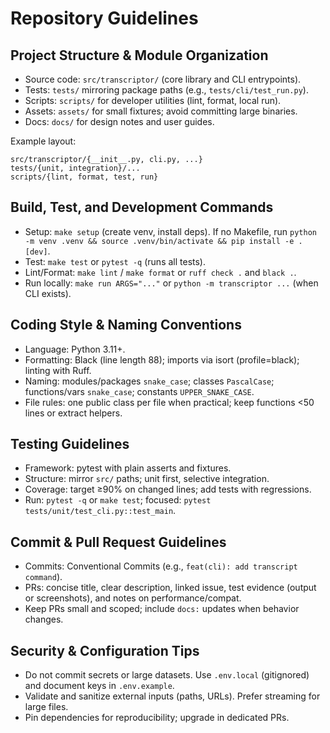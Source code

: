 # Repository Guidelines

## Project Structure & Module Organization
- Source code: `src/transcriptor/` (core library and CLI entrypoints).
- Tests: `tests/` mirroring package paths (e.g., `tests/cli/test_run.py`).
- Scripts: `scripts/` for developer utilities (lint, format, local run).
- Assets: `assets/` for small fixtures; avoid committing large binaries.
- Docs: `docs/` for design notes and user guides.

Example layout:
```
src/transcriptor/{__init__.py, cli.py, ...}
tests/{unit, integration}/...
scripts/{lint, format, test, run}
```

## Build, Test, and Development Commands
- Setup: `make setup` (create venv, install deps). If no Makefile, run `python -m venv .venv && source .venv/bin/activate && pip install -e .[dev]`.
- Test: `make test` or `pytest -q` (runs all tests).
- Lint/Format: `make lint` / `make format` or `ruff check .` and `black .`.
- Run locally: `make run ARGS="..."` or `python -m transcriptor ...` (when CLI exists).

## Coding Style & Naming Conventions
- Language: Python 3.11+.
- Formatting: Black (line length 88); imports via isort (profile=black); linting with Ruff.
- Naming: modules/packages `snake_case`; classes `PascalCase`; functions/vars `snake_case`; constants `UPPER_SNAKE_CASE`.
- File rules: one public class per file when practical; keep functions <50 lines or extract helpers.

## Testing Guidelines
- Framework: pytest with plain asserts and fixtures.
- Structure: mirror `src/` paths; unit first, selective integration.
- Coverage: target ≥90% on changed lines; add tests with regressions.
- Run: `pytest -q` or `make test`; focused: `pytest tests/unit/test_cli.py::test_main`.

## Commit & Pull Request Guidelines
- Commits: Conventional Commits (e.g., `feat(cli): add transcript command`).
- PRs: concise title, clear description, linked issue, test evidence (output or screenshots), and notes on performance/compat.
- Keep PRs small and scoped; include `docs:` updates when behavior changes.

## Security & Configuration Tips
- Do not commit secrets or large datasets. Use `.env.local` (gitignored) and document keys in `.env.example`.
- Validate and sanitize external inputs (paths, URLs). Prefer streaming for large files.
- Pin dependencies for reproducibility; upgrade in dedicated PRs.
